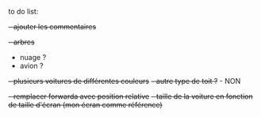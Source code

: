 to do list:

~~- ajouter les commentaires~~

~~- arbres~~
- nuage ?
- avion ?

~~- plusieurs voitures de différentes couleurs~~
~~- autre type de toit ?~~ - NON

~~- remplacer forwarda avec position relative~~
~~- taille de la voiture en fonction de taille d'écran (mon écran comme référence)~~
